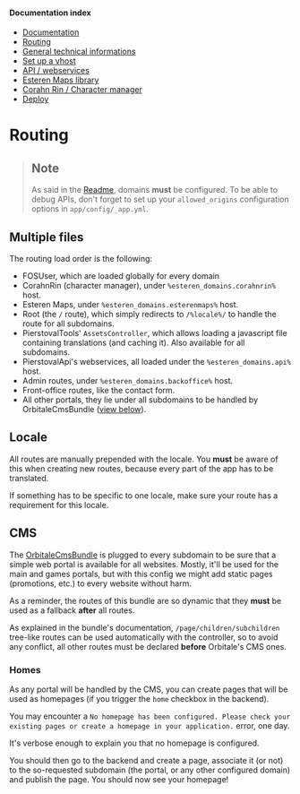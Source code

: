 
#### Documentation index

* [Documentation](../README.md)
* [Routing](routing.md)
* [General technical informations](technical.md)
* [Set up a vhost](vhosts.md)
* [API / webservices](api.md)
* [Esteren Maps library](maps.md)
* [Corahn Rin / Character manager](character_manager.md)
* [Deploy](deploy.md)

# Routing

> ## Note
> As said in the [Readme](../README.md#subdomains), domains **must** be configured.
> To be able to debug APIs, don't forget to set up your `allowed_origins` configuration options in `app/config/_app.yml`.

## Multiple files

The routing load order is the following:

* FOSUser, which are loaded globally for every domain
* CorahnRin (character manager), under `%esteren_domains.corahnrin%` host.
* Esteren Maps, under `%esteren_domains.esterenmaps%` host.
* Root (the `/` route), which simply redirects to `/%locale%/` to handle the route for all subdomains.
* PierstovalTools' `AssetsController`, which allows loading a javascript file containing translations (and caching it).
 Also available for all subdomains.
* PierstovalApi's webservices, all loaded under the `%esteren_domains.api%` host.
* Admin routes, under `%esteren_domains.backoffice%` host.
* Front-office routes, like the contact form.
* All other portals, they lie under all subdomains to be handled by OrbitaleCmsBundle ([view below](#cms)).

## Locale

All routes are manually prepended with the locale.
You **must** be aware of this when creating new routes, because every part of the app has to be translated.

If something has to be specific to one locale, make sure your route has a requirement for this locale.

## CMS

The [OrbitaleCmsBundle](https://github.com/Orbitale/CmsBundle) is plugged to every subdomain to be sure that a simple
 web portal is available for all websites. Mostly, it'll be used for the main and games portals, but with this config we
 might add static pages (promotions, etc.) to every website without harm.

As a reminder, the routes of this bundle are so dynamic that they **must** be used as a fallback **after** all routes.

As explained in the bundle's documentation, `/page/children/subchildren` tree-like routes can be used automatically with
 the controller, so to avoid any conflict, all other routes must be declared **before** Orbitale's CMS ones.

### Homes

As any portal will be handled by the CMS, you can create pages that will be used as homepages (if you trigger the `home`
 checkbox in the backend).

You may encounter a `No homepage has been configured. Please check your existing pages or create a homepage in your
application.` error, one day.

It's verbose enough to explain you that no homepage is configured.

You should then go to the backend and create a page, associate it (or not) to the so-requested subdomain (the portal, or
 any other configured domain) and publish the page. You should now see your homepage!
